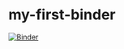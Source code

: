 # my-first-binder
[![Binder](https://mybinder.org/badge_logo.svg)](https://mybinder.org/v2/gh/lcreteig/my-first-binder/tree/master/master)
